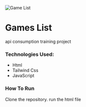 <img src="https://drive.google.com/file/d/16vv07c_cQpcOCYzRgvVsfK8Ga3M15eae/view?usp=sharing" alt="Game List">

# Games List

api consumption training project

### Technologies Used:

- Html
- Tailwind Css
- JavaScript

### How To Run

Clone the repository.
run the html file
